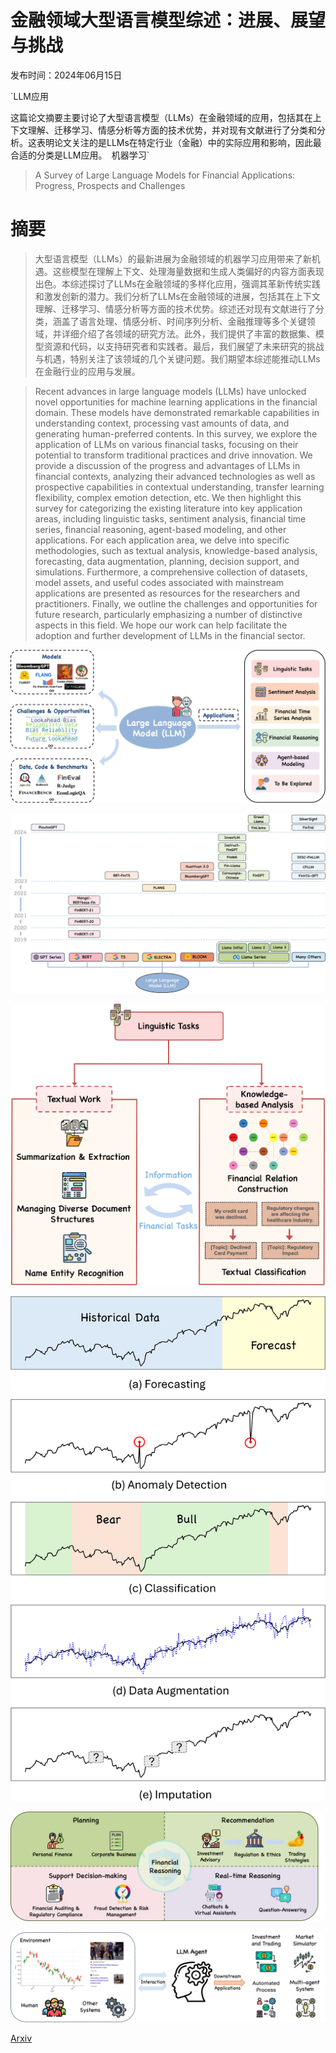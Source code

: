 # 金融领域大型语言模型综述：进展、展望与挑战

发布时间：2024年06月15日

`LLM应用

这篇论文摘要主要讨论了大型语言模型（LLMs）在金融领域的应用，包括其在上下文理解、迁移学习、情感分析等方面的技术优势，并对现有文献进行了分类和分析。这表明论文关注的是LLMs在特定行业（金融）中的实际应用和影响，因此最合适的分类是LLM应用。` `机器学习`

> A Survey of Large Language Models for Financial Applications: Progress, Prospects and Challenges

# 摘要

> 大型语言模型（LLMs）的最新进展为金融领域的机器学习应用带来了新机遇。这些模型在理解上下文、处理海量数据和生成人类偏好的内容方面表现出色。本综述探讨了LLMs在金融领域的多样化应用，强调其革新传统实践和激发创新的潜力。我们分析了LLMs在金融领域的进展，包括其在上下文理解、迁移学习、情感分析等方面的技术优势。综述还对现有文献进行了分类，涵盖了语言处理、情感分析、时间序列分析、金融推理等多个关键领域，并详细介绍了各领域的研究方法。此外，我们提供了丰富的数据集、模型资源和代码，以支持研究者和实践者。最后，我们展望了未来研究的挑战与机遇，特别关注了该领域的几个关键问题。我们期望本综述能推动LLMs在金融行业的应用与发展。

> Recent advances in large language models (LLMs) have unlocked novel opportunities for machine learning applications in the financial domain. These models have demonstrated remarkable capabilities in understanding context, processing vast amounts of data, and generating human-preferred contents. In this survey, we explore the application of LLMs on various financial tasks, focusing on their potential to transform traditional practices and drive innovation. We provide a discussion of the progress and advantages of LLMs in financial contexts, analyzing their advanced technologies as well as prospective capabilities in contextual understanding, transfer learning flexibility, complex emotion detection, etc. We then highlight this survey for categorizing the existing literature into key application areas, including linguistic tasks, sentiment analysis, financial time series, financial reasoning, agent-based modeling, and other applications. For each application area, we delve into specific methodologies, such as textual analysis, knowledge-based analysis, forecasting, data augmentation, planning, decision support, and simulations. Furthermore, a comprehensive collection of datasets, model assets, and useful codes associated with mainstream applications are presented as resources for the researchers and practitioners. Finally, we outline the challenges and opportunities for future research, particularly emphasizing a number of distinctive aspects in this field. We hope our work can help facilitate the adoption and further development of LLMs in the financial sector.

![金融领域大型语言模型综述：进展、展望与挑战](../../../paper_images/2406.11903/LLM_overview.png)

![金融领域大型语言模型综述：进展、展望与挑战](../../../paper_images/2406.11903/model_2.png)

![金融领域大型语言模型综述：进展、展望与挑战](../../../paper_images/2406.11903/linguistic_tasks_2.png)

![金融领域大型语言模型综述：进展、展望与挑战](../../../paper_images/2406.11903/time_series.png)

![金融领域大型语言模型综述：进展、展望与挑战](../../../paper_images/2406.11903/financial_reasoning.png)

![金融领域大型语言模型综述：进展、展望与挑战](../../../paper_images/2406.11903/abm3.png)

[Arxiv](https://arxiv.org/abs/2406.11903)